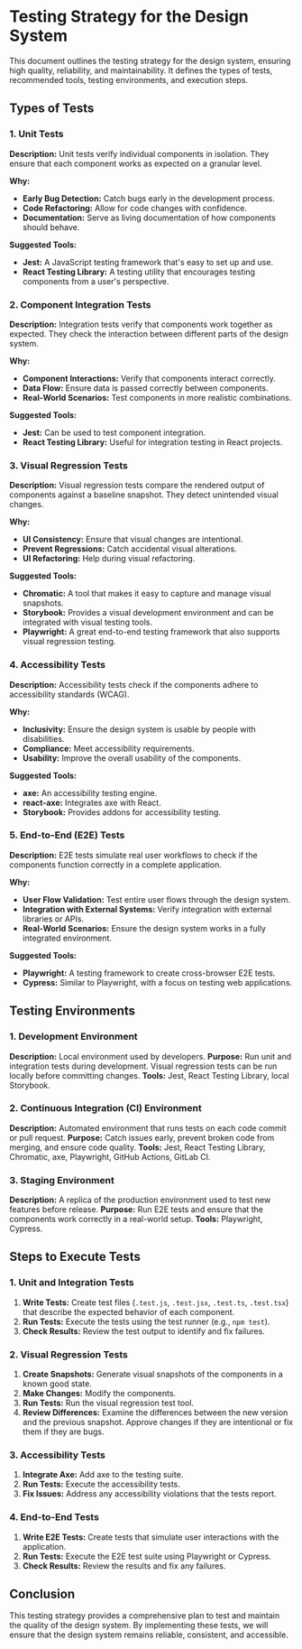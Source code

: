 # Testing Strategy for the Design System

This document outlines the testing strategy for the design system, ensuring high quality, reliability, and maintainability. It defines the types of tests, recommended tools, testing environments, and execution steps.

## Types of Tests

### 1. Unit Tests

**Description:** Unit tests verify individual components in isolation. They ensure that each component works as expected on a granular level.

**Why:**
*   **Early Bug Detection:** Catch bugs early in the development process.
*   **Code Refactoring:** Allow for code changes with confidence.
*   **Documentation:** Serve as living documentation of how components should behave.

**Suggested Tools:**
*   **Jest:** A JavaScript testing framework that's easy to set up and use.
*   **React Testing Library:** A testing utility that encourages testing components from a user's perspective.

### 2. Component Integration Tests

**Description:** Integration tests verify that components work together as expected. They check the interaction between different parts of the design system.

**Why:**
*   **Component Interactions:** Verify that components interact correctly.
*   **Data Flow:** Ensure data is passed correctly between components.
*   **Real-World Scenarios:** Test components in more realistic combinations.

**Suggested Tools:**
*   **Jest:** Can be used to test component integration.
*   **React Testing Library:** Useful for integration testing in React projects.

### 3. Visual Regression Tests

**Description:** Visual regression tests compare the rendered output of components against a baseline snapshot. They detect unintended visual changes.

**Why:**
*   **UI Consistency:** Ensure that visual changes are intentional.
*   **Prevent Regressions:** Catch accidental visual alterations.
*   **UI Refactoring:** Help during visual refactoring.

**Suggested Tools:**
*   **Chromatic:** A tool that makes it easy to capture and manage visual snapshots.
*   **Storybook:** Provides a visual development environment and can be integrated with visual testing tools.
*   **Playwright:** A great end-to-end testing framework that also supports visual regression testing.

### 4. Accessibility Tests

**Description:** Accessibility tests check if the components adhere to accessibility standards (WCAG).

**Why:**
*   **Inclusivity:** Ensure the design system is usable by people with disabilities.
*   **Compliance:** Meet accessibility requirements.
*   **Usability:** Improve the overall usability of the components.

**Suggested Tools:**
*   **axe:** An accessibility testing engine.
*   **react-axe:** Integrates axe with React.
*   **Storybook:** Provides addons for accessibility testing.

### 5. End-to-End (E2E) Tests

**Description:** E2E tests simulate real user workflows to check if the components function correctly in a complete application.

**Why:**
*   **User Flow Validation:** Test entire user flows through the design system.
*   **Integration with External Systems:** Verify integration with external libraries or APIs.
*   **Real-World Scenarios:** Ensure the design system works in a fully integrated environment.

**Suggested Tools:**
*   **Playwright:** A testing framework to create cross-browser E2E tests.
*   **Cypress:** Similar to Playwright, with a focus on testing web applications.

## Testing Environments

### 1. Development Environment

**Description:** Local environment used by developers.
**Purpose:** Run unit and integration tests during development. Visual regression tests can be run locally before committing changes.
**Tools:** Jest, React Testing Library, local Storybook.

### 2. Continuous Integration (CI) Environment

**Description:** Automated environment that runs tests on each code commit or pull request.
**Purpose:** Catch issues early, prevent broken code from merging, and ensure code quality.
**Tools:** Jest, React Testing Library, Chromatic, axe, Playwright, GitHub Actions, GitLab CI.

### 3. Staging Environment

**Description:** A replica of the production environment used to test new features before release.
**Purpose:** Run E2E tests and ensure that the components work correctly in a real-world setup.
**Tools:** Playwright, Cypress.

## Steps to Execute Tests

### 1. Unit and Integration Tests

1.  **Write Tests:** Create test files (`.test.js`, `.test.jsx`, `.test.ts`, `.test.tsx`) that describe the expected behavior of each component.
2.  **Run Tests:** Execute the tests using the test runner (e.g., `npm test`).
3.  **Check Results:** Review the test output to identify and fix failures.

### 2. Visual Regression Tests

1.  **Create Snapshots:** Generate visual snapshots of the components in a known good state.
2.  **Make Changes:** Modify the components.
3.  **Run Tests:** Run the visual regression test tool.
4.  **Review Differences:** Examine the differences between the new version and the previous snapshot. Approve changes if they are intentional or fix them if they are bugs.

### 3. Accessibility Tests

1.  **Integrate Axe:** Add axe to the testing suite.
2.  **Run Tests:** Execute the accessibility tests.
3.  **Fix Issues:** Address any accessibility violations that the tests report.

### 4. End-to-End Tests

1.  **Write E2E Tests:** Create tests that simulate user interactions with the application.
2.  **Run Tests:** Execute the E2E test suite using Playwright or Cypress.
3.  **Check Results:** Review the results and fix any failures.

## Conclusion

This testing strategy provides a comprehensive plan to test and maintain the quality of the design system. By implementing these tests, we will ensure that the design system remains reliable, consistent, and accessible.